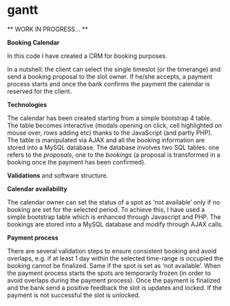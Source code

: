 # gantt
** WORK IN PROGRESS... **

**Booking Calendar**

In this code I have created a CRM for booking purposes. 

In a nutshell: the client can select the single timeslot (or the timerange) and send a booking proposal to the slot owner. If he/she accepts, a payment process starts and once the bank confirms the payment the calendar is reserved for the client. 

**Technologies**

The calendar has been created starting from a simple bootstrap 4 table. 
The table becomes interactive (modals opening on click, cell highlighted on mouse over, rows adding etc) thanks to the JavaScript (and partly PHP).
The table is manipulated via AJAX and all the booking information are stored into a MySQL database. 
The database involves two SQL tables: one refers to the *proposals*, one to the *bookings* (a proposal is transformed in a booking once the payment has been confirmed).

**Validations** and software structure. 

**Calendar availability**

The calendar owner can set the status of a spot as ‘not available’ only if no booking are set for the selected period. To achieve this, I have used a simple bootstrap table which is enhanced through Javascript and PHP. The bookings are stored into a MySQL database and modify through AJAX calls. 


**Payment process**

There are several validation steps to ensure consistent booking and avoid overlaps, e.g. if at least 1 day within the selected time-range is occupied the booking cannot be finalized. Same if the spot is set as ‘not available’. 
When the payment process starts the spots are temporarily frozen (in order to avoid overlaps during the payment process). Once the payment is finalized and the bank send a positive feedback the slot is updates and locked. If the payment is not successful the slot is unlocked.


